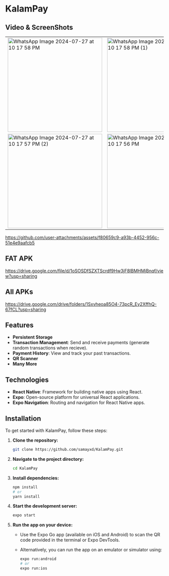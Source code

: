 # KalamPay
## Video & ScreenShots


<table>

  <tr>
    <td><img src="https://github.com/user-attachments/assets/0986dabe-9e12-4719-8491-98a66e51f1e5" alt="WhatsApp Image 2024-07-27 at 10 17 58 PM" width="300"/></td>
    <td><img src="https://github.com/user-attachments/assets/20162fad-254c-47bc-8fce-c522a83ec3c3" alt="WhatsApp Image 2024-07-27 at 10 17 58 PM (1)" width="300"/></td>
    <td><img src="https://github.com/user-attachments/assets/ffd29799-896d-4806-b473-0856478b7d7b" alt="WhatsApp Image 2024-07-27 at 10 17 58 PM (1)" width="300"/></td>
    <td><img src="https://github.com/user-attachments/assets/56832a4c-84f0-42ab-aab1-33febe3b0e09" alt="WhatsApp Image 2024-07-27 at 10 17 57 PM (3)" width="300"/></td>
  </tr>
  <tr>
    <td><img src="https://github.com/user-attachments/assets/117a0f09-e9ef-4883-a4fa-02f51e463f23" alt="WhatsApp Image 2024-07-27 at 10 17 57 PM (2)" width="300"/></td>
    <td><img src="https://github.com/user-attachments/assets/7fc10d03-e1cc-4b9f-b305-afaf28f385ba" alt="WhatsApp Image 2024-07-27 at 10 17 56 PM" width="300"/></td>
        <td><img src="https://github.com/user-attachments/assets/6ea05c1a-6130-48c4-8e6e-c83fd4d0e683" alt="WhatsApp Image 2024-07-27 at 10 17 56 PM" width="300"/></td>
    <td><img src="https://github.com/user-attachments/assets/841d3efc-b011-4bbb-8de9-700f40eeacaf" alt="WhatsApp Image 2024-07-27 at 10 17 56 PM" width="300"/></td>

  </tr>
</table>

https://github.com/user-attachments/assets/f80659c9-a93b-4452-956c-51e4e9aafcb5

## FAT APK
https://drive.google.com/file/d/1oSOSDfSZXTScrdf9Hw3jF8lBMHMjBnqf/view?usp=sharing
## All APKs
https://drive.google.com/drive/folders/1Sxvheoa85O4-73pcR_Ey2XffhQ-67fCL?usp=sharing
## Features
- **Persistent Storage**
- **Transaction Management**: Send and receive payments (generate random transactions when recieve).
- **Payment History**: View and track your past transactions.
- **QR Scanner**
- **Many More**

## Technologies

- **React Native**: Framework for building native apps using React.
- **Expo**: Open-source platform for universal React applications.
- **Expo Navigation**: Routing and navigation for React Native apps.

## Installation

To get started with KalamPay, follow these steps:

1. **Clone the repository:**

    ```bash
    git clone https://github.com/samayxd/KalamPay.git
    ```

2. **Navigate to the project directory:**

    ```bash
    cd KalamPay
    ```

3. **Install dependencies:**

    ```bash
    npm install
    # or
    yarn install
    ```

4. **Start the development server:**

    ```bash
    expo start
    ```

5. **Run the app on your device:**

    - Use the Expo Go app (available on iOS and Android) to scan the QR code provided in the terminal or Expo DevTools.
    - Alternatively, you can run the app on an emulator or simulator using:

      ```bash
      expo run:android
      # or
      expo run:ios
      ```

